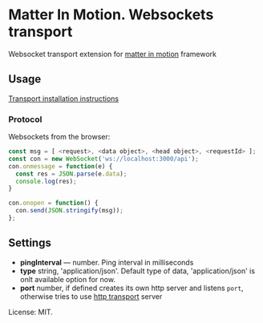 # Matter In Motion. Websockets transport

Websocket transport extension for [matter in motion](https://github.com/matter-in-motion/mm) framework

## Usage

[Transport installation instructions](https://github.com/matter-in-motion/mm/blob/master/docs/transports.md)

### Protocol

Websockets from the browser:

```js
const msg = [ <request>, <data object>, <head object>, <requestId> ];
const con = new WebSocket('ws://localhost:3000/api');
con.onmessage = function(e) {
  const res = JSON.parse(e.data);
  console.log(res);
}

con.onopen = function() {
  con.send(JSON.stringify(msg));
};
```

## Settings

* __pingInterval__ — number. Ping interval in milliseconds
* __type__ string, 'application/json'. Default type of data, 'application/json' is onlt available option for now.
* __port__ number, if defined creates its own http server and listens `port`, otherwise tries to use [http transport](https://github.com/matter-in-motion/mm-http) server


License: MIT.
